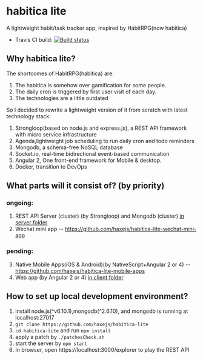 # habitica lite 
A lightweight habit/task tracker app, inspired by HabitRPG(now habitica)

* Travis CI build: [![Build status](https://secure.travis-ci.org/haxejs/habitica-lite.svg)](http://travis-ci.org/haxejs/habitica-lite)  

## Why habitica lite?
The shortcomes of HabitRPG(habitica) are:
1. The habitica is somehow over gamification for some people.
2. The daily cron is triggered by first user visit of each day.
3. The technologies are a little outdated

So I decided to rewrite a lightweight version of it from scratch with latest technology stack:
1. Strongloop(based on node.js and express.js), a REST API framework with micro service infrastructure
2. Agenda,lightweight job scheduling to run daily cron and todo reminders
3. Mongodb, a schema-free NoSQL database
4. Socket.io, real-time bidirectional event-based communication
5. Angular 2, One front-end framework for Mobile & desktop.
6. Docker, transition to DevOps


## What parts will it consist of? (by priority)

### ongoing:
1. REST API Server (cluster) (by Strongloop) and Mongodb (cluster) [in server folder](server/)
2. Wechat mini app -- https://github.com/haxejs/habitica-lite-wechat-mini-app

### pending:
3. Native Mobile Apps(iOS & Android)(by NativeScript+Angular 2 or 4) -- https://github.com/haxejs/habitica-lite-mobile-apps
4. Web app (by Angular 2 or 4)  [in client folder](client/)

## How to set up local development environment?
1. install node.js(^v6.10.1),mongodb(^2.6.10), and mongodb is running at localhost:27017
2. `git clone https://github.com/haxejs/habitica-lite`
3. `cd habitica-lite` and run `npm install`
4. apply a patch by `./patchesCheck.sh`
5. start the server by `npm start`
6. In browser, open https://localhost:3000/explorer to play the REST API


